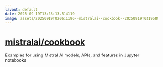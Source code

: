 ```yaml
---
layout: default
date: 2025-09-19T13:23:13.514119
image: assets/20250919T020611196--mistralai--cookbook--20250919T021958965--cropped.png
---
```


# [mistralai/cookbook](https://github.com/mistralai/cookbook)

Examples for using Mistral AI models, APIs, and features in Jupyter notebooks
